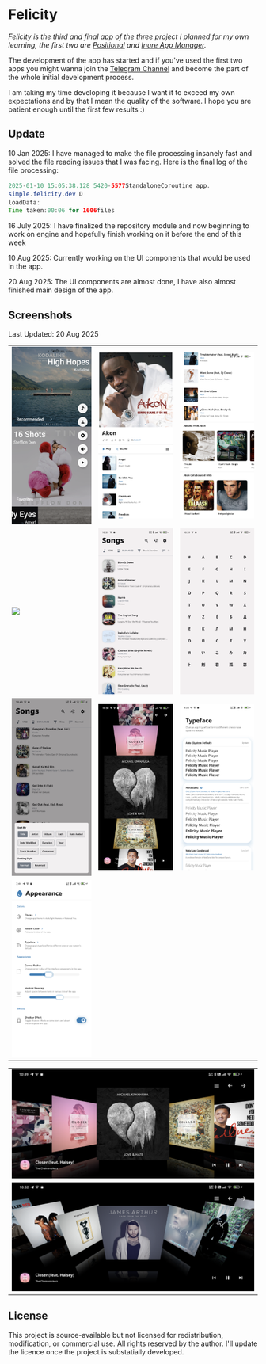 # Felicity

*_Felicity_ is the third and final app of the three project I planned for my own learning, the first
two are [Positional](https://github.com/Hamza417/Positional)
and [Inure App Manager](https://github.com/Hamza417/Inure).*

The development of the app has started and if you've used the first two apps you might wanna join
the [Telegram Channel](https://t.me/felicity_music_player) and become the part of the whole initial
development process.

I am taking my time developing it because I want it to exceed my own expectations and by that I mean
the quality of the software. I hope you are patient enough until the first few results :)

## Update

10 Jan 2025: I have managed to make the file processing insanely fast and solved the file reading
issues that I was facing. Here is the final log of the file processing:

```java
2025-01-10 15:05:38.128 5420-5577StandaloneCoroutine app.
simple.felicity.dev D
loadData:
Time taken:00:06 for 1606files
```

16 July 2025: I have finalized the repository module and now beginning to work on engine and
hopefully finish working on it before the end of this week

10 Aug 2025: Currently working on the UI components that would be used in the app.

20 Aug 2025: The UI components are almost done, I have also almost finished main design of the app.

## Screenshots
Last Updated: 20 Aug 2025

|                          |                          |                          |
|--------------------------|--------------------------|--------------------------|
| ![](/screenshots/01.png) | ![](/screenshots/02.png) | ![](/screenshots/03.png) |
| ![](/screenshots/04.png) | ![](/screenshots/05.png) | ![](/screenshots/06.png) |
| ![](/screenshots/07.png) | ![](/screenshots/08.png) | ![](/screenshots/11.png) |
| ![](/screenshots/12.png) |                          |                          |

|                          |
|--------------------------|
| ![](/screenshots/09.png) |
| ![](/screenshots/10.png) |

## License

This project is source-available but not licensed for redistribution, modification, or commercial
use. All rights reserved by the author. I'll update the licence once the project is substatially
developed.
